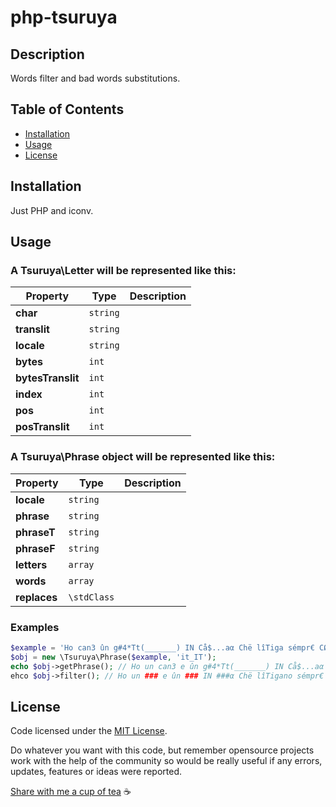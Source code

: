 # php-tsuruya


## Description

Words filter and bad words substitutions.

## Table of Contents

- [Installation](#installation)
- [Usage](#usage)
- [License](#license)

## Installation

Just PHP and iconv.

## Usage 

### A Tsuruya\Letter will be represented like this:

| Property | Type | Description |
| --- | --- | --- |
| **char** | `string` |  |
| **translit** | `string` |  |
| **locale** | `string` |  |
| **bytes** | `int` |  |
| **bytesTranslit** | `int` |  |
| **index** | `int` |  |
| **pos** |`int`  |  |
| **posTranslit** | `int` |  |

### A Tsuruya\Phrase object will be represented like this:

| Property | Type | Description |
| --- | --- | --- |
| **locale** | `string` | 
| **phrase** | `string` |  |
| **phraseT** | `string` |  |
| **phraseF** | `string` |  |
| **letters** | `array` |  |
| **words** | `array` |  |
| **replaces** | `\stdClass` |  |

### Examples

```php
$example = 'Ho can3 ûn g#4*Tt(_______) IN Cå$...aα Chë lîTiga sémpr€ CØL MIÕ Ç/-\n......€! AΑα';
$obj = new \Tsuruya\Phrase($example, 'it_IT');
echo $obj->getPhrase(); // Ho un can3 e ûn g#4*Tt(_______) IN Cå$...aα Chë lîTigano sémpr€ CØL MIÕ Ç/-\n......€! AΑα
ehco $obj->filter(); // Ho un ### e ûn ### IN ###α Chë lîTigano sémpr€ CØL MIÕ ###! AΑα
```

## License

Code licensed under the [MIT License](https://github.com/BlorisL/php-tsuruya/blob/main/LICENSE).

Do whatever you want with this code, but remember opensource projects work with the help of the community so would be really useful if any errors, updates, features or ideas were reported.

[Share with me a cup of tea](https://www.buymeacoffee.com/bloris) ☕
